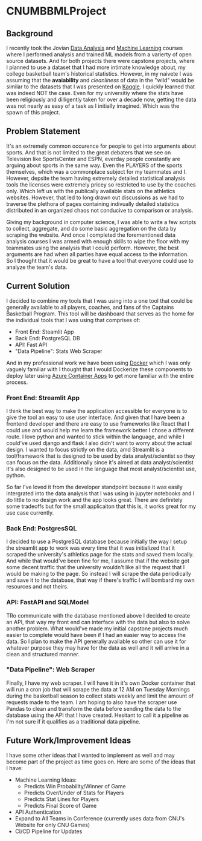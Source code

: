 # CNUMBBMLProject

## Background

I recently took the Jovian [Data Analysis](https://jovian.com/learn/data-analysis-with-python-zero-to-pandas) and [Machine Learning](https://jovian.com/learn/machine-learning-with-python-zero-to-gbms) courses where I performed analysis and trained ML models from a varierty of open source datasets. And for both projects there were capstone projects, where I planned to use a dataset that I had more intimate knowledge about, my college basketball team's historical statistics. However, in my naivete I was assuming that the **avaiability** and _cleanliness_ of data in the "wild" would be similar to the datasets that I was presented on [Kaggle](https://www.kaggle.com/datasets). I quickly learned that was indeed NOT the case. Even for my universitiy where the stats have been religiously and dilligently taken for over a decade now, getting the data was not nearly as easy of a task as I initially imagined. Which was the spawn of this project.

## Problem Statement

It's an extremely common occurence for people to get into arguments about sports. And that is not limited to the great debaters that we see on Television like SportsCenter and ESPN, everday people constantly are arguing about sports in the same way. Even the PLAYERS of the sports themselves, which was a commonplace subject for my teammates and I. However, depsite the team having extremely detailed statistical analysis tools the licenses were extremely pricey so restricted to use by the coaches only. Which left us with the publically available stats on the athletics websites. However, that led to long drawn out discussions as we had to traverse the plethora of pages containing indivually detailed statistics distributed in an organized chaos not conducive to comparison or analysis.

Giving my background in computer science, I was able to write a few scripts to collect, aggregate, and do some basic aggregation on the data by scraping the website. And once I completed the forementioned data analysis courses I was armed with enough skills to wipe the floor with my teammates using the analysis that I could perform. However, the best arguments are had when all parties have equal access to the information. So I thought that it would be great to have a tool that everyone could use to analyze the team's data.

## Current Solution

I decided to combine my tools that I was using into a one tool that could be generally available to all players, coaches, and fans of the Captains Basketball Program. This tool will be dashboard that serves as the home for the individual tools that I was using that comprises of:

- Front End: Steamlit App
- Back End: PostgreSQL DB
- API: Fast API
- "Data Pipeline": Stats Web Scraper

And in my professional work we have been using [Docker](https://www.docker.com/) which I was only vaguely familiar with I thought that I would Dockerize these components to deploy later using [Azure Container Apps](https://azure.microsoft.com/en-us/products/container-apps/) to get more familiar with the entire process.

### Front End: Streamlit App

I think the best way to make the application accessible for everyone is to give the tool an easy to use user interface. And given that I have been a frontend developer and there are easy to use frameworks like React that I could use and would help me learn the framework better I chose a different route. I love python and wanted to stick within the language, and while I could've used django and flask I also didn't want to worry about the actual design. I wanted to focus strictly on the data, amd Streamlit is a tool/framework that is designed to be used by data analyst/scientist so they can focus on the data. Additionally since it's aimed at data analyst/scientist it's also designed to be used in the language that most analyst/scientist use, python.

So far I've loved it from the developer standpoint because it was easily intergrated into the data analysis that I was using in jupyter notebooks and I do little to no design work and the app looks great. There are definitely some tradeoffs but for the small applicaiton that this is, it works great for my use case currently.

### Back End: PostgresSQL

I decided to use a PostgreSQL database because initially the way I setup the streamlit app to work was every time that it was initialized that it scraped the university's athletics page for the stats and saved them locally. And while that would've been fine for me, I assume that if the website got some decent traffic that the university wouldn't like all the request that I would be making to the page. So instead I will scrape the data periodically and save it to the database, that way if there's traffic I will bombard my own resources and not theirs.

### API: FastAPI and SQLModel

TRo communicate with the database mentioned above I decided to create an API, that way my front end can interface with the data but also to solve another problem. What would've made my initial capstone projects much easier to complete would have been if I had an easier way to access the data. So I plan to make the API generally available so other can use it for whatever purpose they may have for the data as well and it will arrive in a clean and structured manner.

### "Data Pipeline": Web Scraper

Finally, I have my web scraper. I will have it in it's own Docker container that will run a cron job that will scrape the data at 12 AM on Tuesday Mornings during the basketball season to collect stats weekly and limit the amount of requests made to the team. I am hoping to also have the scraper use Pandas to clean and transform the data before sending the data to the database using the API that I have created. Hesitant to call it a pipeline as I'm not sure if it qualifies as a traditional data pipeline.

## Future Work/Improvement Ideas

I have some other ideas that I wanted to implement as well and may become part of the project as time goes on.
Here are some of the ideas that I have:

- Machine Learning Ideas:
  - Predicts Win Probability/Winner of Game
  - Predicts Over/Under of Stats for Players
  - Predicts Stat Lines for Players
  - Predicts Final Score of Game
- API Authentication
- Expand to All Teams in Conference (currently uses data from CNU's Website for only CNU Games)
- CI/CD Pipeline for Updates
